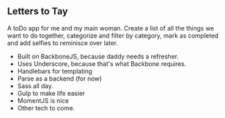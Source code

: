 ## Letters to Tay

A toDo app for me and my main woman. Create a list of all the things we want to do together, categorize and filter by category, mark as completed and add selfies to reminisce over later.

* Built on BackboneJS, because daddy needs a refresher.
* Uses Underscore, because that's what Backbone requires.
* Handlebars for templating
* Parse as a backend (for now)
* Sass all day.
* Gulp to make life easier
* MomentJS is nice
* Other tech to come.